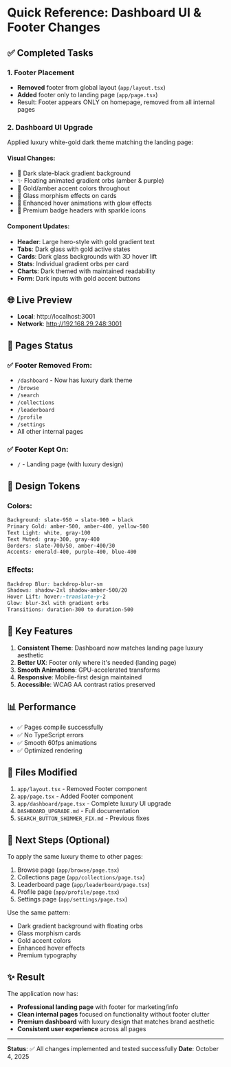 # Quick Reference: Dashboard UI & Footer Changes

## ✅ Completed Tasks

### 1. Footer Placement
- **Removed** footer from global layout (`app/layout.tsx`)
- **Added** footer only to landing page (`app/page.tsx`)
- Result: Footer appears ONLY on homepage, removed from all internal pages

### 2. Dashboard UI Upgrade
Applied luxury white-gold dark theme matching the landing page:

#### Visual Changes:
- 🎨 Dark slate-black gradient background
- ✨ Floating animated gradient orbs (amber & purple)
- 🌟 Gold/amber accent colors throughout
- 🔮 Glass morphism effects on cards
- 💫 Enhanced hover animations with glow effects
- 🎯 Premium badge headers with sparkle icons

#### Component Updates:
- **Header**: Large hero-style with gold gradient text
- **Tabs**: Dark glass with gold active states
- **Cards**: Dark glass backgrounds with 3D hover lift
- **Stats**: Individual gradient orbs per card
- **Charts**: Dark themed with maintained readability
- **Form**: Dark inputs with gold accent buttons

## 🌐 Live Preview
- **Local**: http://localhost:3001
- **Network**: http://192.168.29.248:3001

## 📄 Pages Status

### ✅ Footer Removed From:
- `/dashboard` - Now has luxury dark theme
- `/browse`
- `/search`
- `/collections`
- `/leaderboard`
- `/profile`
- `/settings`
- All other internal pages

### ✅ Footer Kept On:
- `/` - Landing page (with luxury design)

## 🎨 Design Tokens

### Colors:
```css
Background: slate-950 → slate-900 → black
Primary Gold: amber-500, amber-400, yellow-500
Text Light: white, gray-100
Text Muted: gray-300, gray-400
Borders: slate-700/50, amber-400/30
Accents: emerald-400, purple-400, blue-400
```

### Effects:
```css
Backdrop Blur: backdrop-blur-sm
Shadows: shadow-2xl shadow-amber-500/20
Hover Lift: hover:-translate-y-2
Glow: blur-3xl with gradient orbs
Transitions: duration-300 to duration-500
```

## 🚀 Key Features

1. **Consistent Theme**: Dashboard now matches landing page luxury aesthetic
2. **Better UX**: Footer only where it's needed (landing page)
3. **Smooth Animations**: GPU-accelerated transforms
4. **Responsive**: Mobile-first design maintained
5. **Accessible**: WCAG AA contrast ratios preserved

## 📊 Performance

- ✅ Pages compile successfully
- ✅ No TypeScript errors
- ✅ Smooth 60fps animations
- ✅ Optimized rendering

## 🔧 Files Modified

1. `app/layout.tsx` - Removed Footer component
2. `app/page.tsx` - Added Footer component
3. `app/dashboard/page.tsx` - Complete luxury UI upgrade
4. `DASHBOARD_UPGRADE.md` - Full documentation
5. `SEARCH_BUTTON_SHIMMER_FIX.md` - Previous fixes

## 📝 Next Steps (Optional)

To apply the same luxury theme to other pages:
1. Browse page (`app/browse/page.tsx`)
2. Collections page (`app/collections/page.tsx`)
3. Leaderboard page (`app/leaderboard/page.tsx`)
4. Profile page (`app/profile/page.tsx`)
5. Settings page (`app/settings/page.tsx`)

Use the same pattern:
- Dark gradient background with floating orbs
- Glass morphism cards
- Gold accent colors
- Enhanced hover effects
- Premium typography

## ✨ Result

The application now has:
- **Professional landing page** with footer for marketing/info
- **Clean internal pages** focused on functionality without footer clutter
- **Premium dashboard** with luxury design that matches brand aesthetic
- **Consistent user experience** across all pages

---
**Status**: ✅ All changes implemented and tested successfully
**Date**: October 4, 2025
